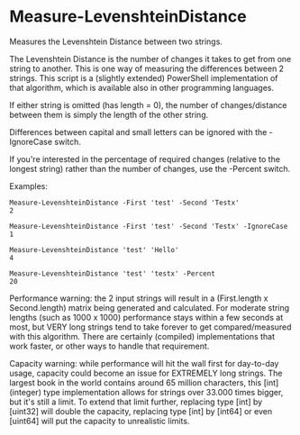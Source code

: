 # Measure-LevenshteinDistance
Measures the Levenshtein Distance between two strings.

The Levenshtein Distance is the number of changes it takes to get from one string to another.	This is one way of measuring the differences between 2 strings.
This script is a (slightly extended) PowerShell implementation of that algorithm, which is available also in other programming languages.

If either string is omitted (has length = 0), the number of changes/distance between them is simply the length of the other string.

Differences between capital and small letters can be ignored with the -IgnoreCase switch.

If you're interested in the percentage of required changes (relative to the longest string) rather than the number of changes, use the -Percent switch.

Examples:

    Measure-LevenshteinDistance -First 'test' -Second 'Testx'
    2
    
    Measure-LevenshteinDistance -First 'test' -Second 'Testx' -IgnoreCase
    1
    
    Measure-LevenshteinDistance 'test' 'Hello'
    4
    
    Measure-LevenshteinDistance 'test' 'testx' -Percent
    20

Performance warning: the 2 input strings will result in a (First.length x Second.length) matrix being generated and calculated. For moderate string lengths (such as 1000 x 1000) performance stays within a few seconds at most, but VERY long strings tend to take forever to get compared/measured with this algorithm. There are certainly (compiled) implementations that work faster, or other ways to handle that requirement.

Capacity warning: while performance will hit the wall first for day-to-day usage, capacity could become an issue for EXTREMELY long strings. The largest book in the world contains around 65 million characters, this [int] (integer) type implementation allows for strings over 33.000 times bigger, but it's still a limit. To extend that limit further, replacing type [int] by [uint32] will double the capacity, replacing type [int] by [int64] or even [uint64] will put the capacity to unrealistic limits.
